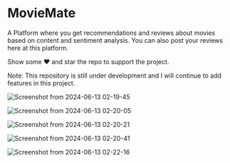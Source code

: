 # MovieMate
A Platform where you get recommendations and reviews about movies based on content and sentiment analysis. You can also post your reviews here at this platform.


Show some ❤️ and star the repo to support the project.

Note: This repository is still under development and I will continue to add features in this project.



![Screenshot from 2024-06-13 02-19-45](https://github.com/Mohammad-Moiz/MovieMate-/assets/127727314/672cab9c-b291-4ced-a245-a10c5dfcc9b1)




![Screenshot from 2024-06-13 02-20-05](https://github.com/Mohammad-Moiz/MovieMate-/assets/127727314/4cf3d0fa-7895-42de-a020-96f45fa924d9)





![Screenshot from 2024-06-13 02-20-21](https://github.com/Mohammad-Moiz/MovieMate-/assets/127727314/9a22fae5-2eb0-4de5-a8ac-58cf4455dcfd)






![Screenshot from 2024-06-13 02-20-41](https://github.com/Mohammad-Moiz/MovieMate-/assets/127727314/3f0942d3-2611-44f9-83ed-1c4d88d4de18)
















![Screenshot from 2024-06-13 02-22-16](https://github.com/Mohammad-Moiz/MovieMate-/assets/127727314/888a8f1f-9e6a-4c74-886f-f84d16580992)






